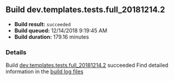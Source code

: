 ## Build dev.templates.tests.full_20181214.2
- **Build result:** `succeeded`
- **Build queued:** 12/14/2018 9:19:45 AM
- **Build duration:** 179.16 minutes
### Details
Build [dev.templates.tests.full_20181214.2](https://winappstudio.visualstudio.com/web/build.aspx?pcguid=a4ef43be-68ce-4195-a619-079b4d9834c2&builduri=vstfs%3a%2f%2f%2fBuild%2fBuild%2f26757) succeeded
Find detailed information in the [build log files](https://uwpctdiags.blob.core.windows.net/buildlogs/dev.templates.tests.full_20181214.2_logs.zip)

